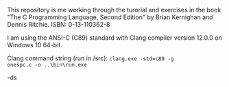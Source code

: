 This repository is me working through the turorial and exercises in the book "The C Programming Language, Second Edition" by Brian Kernighan and Dennis Ritchie. ISBN: 0-13-110362-8

I am using the ANSI-C (C89) standard with Clang compiler version 12.0.0 on Windows 10 64-bit.

Clang command string (run in /src):
    <code>clang.exe -std=c89 -g onespc.c -o ..\bin\run.exe</code>


-ds